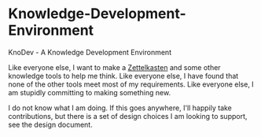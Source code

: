 # Knowledge-Development-Environment

KnoDev - A Knowledge Development Environment

Like everyone else, I want to make a [Zettelkasten](https://zettelkasten.de/introduction/) and some other knowledge tools to help me think. Like everyone else, I have found that none of the other tools meet most of my requirements. Like everyone else, I am stupidly committing to making something new.

I do not know what I am doing. If this goes anywhere, I'll happily take contributions, but there is a set of design choices I am looking to support, see the design document.
